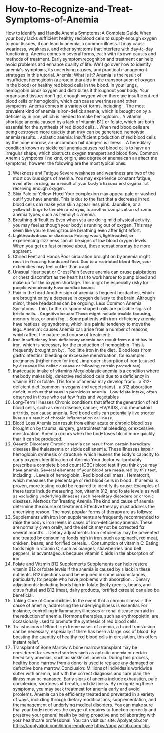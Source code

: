# How-to-Recognize-and-Treat-Symptoms-of-Anemia
How to Identify and Handle Anemia Symptoms: A Complete Guide
When your body lacks sufficient healthy red blood cells to supply enough oxygen to your tissues, it can lead to anemia, a common illness. It may cause weariness, weakness, and other symptoms that interfere with day-to-day functioning. Anemia comes in several forms, each with its own causes and methods of treatment. Early symptom recognition and treatment can help avoid problems and enhance quality of life. We'll go over how to identify anemia's symptoms, its underlying causes, and practical management strategies in this tutorial.
Anemia: What Is It?
Anemia is the result of insufficient hemoglobin (a protein that aids in the transportation of oxygen in the blood) or healthy red blood cells in the blood. In your lungs, hemoglobin binds oxygen and distributes it throughout your body. Your organs and tissues don't get enough oxygen when there are insufficient red blood cells or hemoglobin, which can cause weariness and other symptoms.
Anemia comes in a variety of forms, including:
. The most prevalent kind of anemia is iron-deficit anemia, which is brought on by a deficiency in iron, which is needed to make hemoglobin.
. A vitamin shortage anemia caused by a lack of vitamin B12 or folate, which are both essential for the synthesis of red blood cells.
. When red blood cells are being destroyed more quickly than they can be generated, hemolytic anemia results.
. Aplastic anemia: Insufficient production of red blood cells by the bone marrow, an uncommon but dangerous illness.
. A hereditary condition known as sickle cell anemia causes red blood cells to have an irregular shape, which obstructs oxygen transport and blood flow.
Common Anemia Symptoms
The kind, origin, and degree of anemia can all affect the symptoms, however the following are the most typical ones:
1. Weakness and Fatigue
Severe weakness and weariness are two of the most obvious signs of anemia. You may experience constant fatigue, even after resting, as a result of your body's tissues and organs not receiving enough oxygen.
2. Skin Pale or Yellow-Hued
Your complexion may appear pale or washed out if you have anemia. This is due to the fact that a decrease in red blood cells can make your skin appear less pink. Jaundice, or a yellowish tinge to the skin and eyes, is another complication of some anemia types, such as hemolytic anemia.
3. Breathing difficulties
Even when you are doing mild physical activity, you may feel as though your body is running out of oxygen. This may seem like you're having trouble breathing even after light effort.
4. Lightheadedness or dizziness
Feeling weak, lightheaded, or experiencing dizziness can all be signs of low blood oxygen levels. When you get up fast or move about, these sensations may be more apparent.
5. Chilled Feet and Hands
Poor circulation brought on by anemia might result in freezing hands and feet. Due to a restricted blood flow, your extremities may feel colder than usual.
6. Unusual Heartbeat or Chest Pain
Severe anemia can cause palpitations or chest discomfort as the heart has to work harder to pump blood and make up for the oxygen shortage. This might be especially risky for people who already have cardiac issues.
7. Pain in the head
Another sign of anemia is frequent headaches, which are brought on by a decrease in oxygen delivery to the brain. Although minor, these headaches can be ongoing.
Less Common Anemia Symptoms
. Thin, brittle, or spoon-shaped nails are possible signs of brittle nails.
. Cognitive issues: These might include trouble focusing, memory loss, or brain fog.
. Some patients with iron-deficiency anemia have restless leg syndrome, which is a painful tendency to move the legs.
Anemia's causes
Anemia can arise from a number of reasons, which affect the nature and course of treatment:
1. Iron Insufficiency
Iron-deficiency anemia can result from a diet low in iron, which is necessary for the production of hemoglobin. This is frequently brought on by:
. Too little iron in the diet
. Blood loss (from gastrointestinal bleeding or excessive menstruation, for example)
. pregnancy (higher need for iron)
. improper absorption of iron (caused by diseases like celiac disease or following certain procedures)
2. Inadequate intake of vitamins
Megaloblastic anemia is a condition where the body makes big, defective red blood cells due to a deficiency in vitamin B12 or folate. This form of anemia may develop from:
. a B12-deficient diet (common in vegans and vegetarians)
. a B12 absorption deficit, such as that seen in pernicious anemia
. Low folate intake, often observed in those who eat few fruits and vegetables
3. Long-Term Illnesses
Chronic conditions that affect the generation of red blood cells, such as renal disease, cancer, HIV/AIDS, and rheumatoid arthritis, can cause anemia. Red blood cells can potentially live shorter lives as a result of chronic inflammation or illness.
4. Blood Loss
Anemia can result from either acute or chronic blood loss brought on by trauma, surgery, gastrointestinal bleeding, or excessive menstruation. Anemia occurs when the body loses blood more quickly than it can be produced.
5. Genetic Disorders
Chronic anemia can result from certain hereditary diseases like thalassemia or sickle cell anemia. These illnesses impair hemoglobin synthesis or structure, which lessens the body's capacity to carry oxygen.
Identification of Anemia
Your doctor will probably prescribe a complete blood count (CBC) blood test if you think you may have anemia. Several elements of your blood are measured by this test, including:
. Levels of hemoglobin
. Red blood cell mass
. Hematocrit, which measures the percentage of red blood cells in blood
. If anemia is proven, more testing could be required to identify its cause. Examples of these tests include measuring iron, vitamin B12, and folate levels, as well as excluding underlying illnesses such hereditary disorders or chronic diseases.
Methods for Treating Anemia
The kind and cause of anemia determine the course of treatment. Effective therapy must address the underlying reason. The most popular forms of therapy are as follows:
1. Supplements with iron
Iron supplements are frequently recommended to raise the body's iron levels in cases of iron-deficiency anemia. These are normally given orally, and the deficit may not be corrected for several months.
. Dietary adjustments: Iron deficiency may be prevented and treated by consuming foods high in iron, such as spinach, red meat, chicken, beans, and fortified cereals.
. Consumption of vitamin C: Eating foods high in vitamin C, such as oranges, strawberries, and bell peppers, is advantageous because vitamin C aids in the absorption of iron.
2. Folate and Vitamin B12 Supplements
Supplements can help restore vitamin B12 or folate levels if the anemia is caused by a lack in these nutrients. B12 injections could be required in some circumstances, particularly for people who have problems with absorption.
. Dietary adjustments: Including foods high in folate (leafy greens, beans, and citrus fruits) and B12 (meat, dairy products, fortified cereals) can also be beneficial.
3. Taking Care of Comorbidities
In the event that a chronic illness is the cause of anemia, addressing the underlying illness is essential. For instance, controlling inflammatory illnesses or renal disease can aid in the reduction of anemia. Hormone therapies, such as erythropoietin, are occasionally used to promote the synthesis of red blood cells.
4. Transfusions of Blood
In extreme cases of anemia, a blood transfusion can be necessary, especially if there has been a large loss of blood. By boosting the quantity of healthy red blood cells in circulation, this offers instant relief.
5. Transplant of Bone Marrow
A bone marrow transplant may be considered for severe disorders such as aplastic anemia or certain hereditary anemias, such as sickle cell anemia. During this process, healthy bone marrow from a donor is used to replace any damaged or defective bone marrow.
Conclusion:
Millions of individuals worldwide suffer with anemia, but with the correct diagnosis and care plan, the illness may be managed. Early signs of anemia include exhaustion, pale complexion, shortness of breath, and dizziness. By recognizing these symptoms, you may seek treatment for anemia early and avoid problems. Anemia can be efficiently treated and prevented in a variety of ways, including through dietary modifications, supplementation, and the management of underlying medical disorders. You can make sure that your body receives the oxygen it requires to function correctly and preserve your general health by being proactive and collaborating with your healthcare professional.
You can visit our site: Applyatjob.com
https://applyatjob.com/hiring-employee
https://applyatjob.com/jobs
